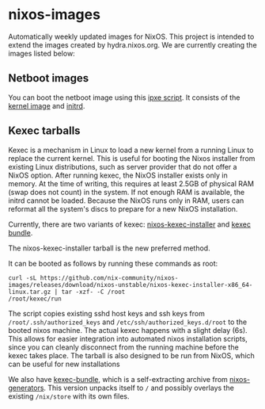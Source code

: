 # nixos-images

Automatically weekly updated images for NixOS. This project is intended to extend the images created by hydra.nixos.org.
We are currently creating the images listed below:

## Netboot images

You can boot the netboot image using this [ipxe script](https://github.com/nix-community/nixos-images/releases/download/nixos-unstable/netboot-x86_64-linux.ipxe).
It consists of the [kernel image](https://github.com/nix-community/nixos-images/releases/download/nixos-unstable/bzImage-x86_64-linux) and [initrd](https://github.com/nix-community/nixos-images/releases/download/nixos-unstable/bzImage-x86_64-linux).

## Kexec tarballs

Kexec is a mechanism in Linux to load a new kernel from a running Linux to
replace the current kernel. This is useful for booting the Nixos installer from
existing Linux distributions, such as server provider that do not offer a NixOS
option. After running kexec, the NixOS installer exists only in memory. At the
time of writing, this requires at least 2.5GB of physical RAM (swap does not
count) in the system. If not enough RAM is available, the initrd cannot be
loaded. Because the NixOS runs only in RAM, users can reformat all the system's
discs to prepare for a new NixOS installation.

Currently, there are two variants of kexec: [nixos-kexec-installer](https://github.com/nix-community/nixos-images/releases/download/nixos-unstable/nixos-kexec-installer-x86_64-linux.tar.xz)
and [kexec bundle](https://github.com/nix-community/nixos-images/releases/download/nixos-unstable/kexec-bundle-x86_64-linux).

The nixos-kexec-installer tarball is the new preferred method.

It can be booted as follows by running these commands as root:

```
curl -sL https://github.com/nix-community/nixos-images/releases/download/nixos-unstable/nixos-kexec-installer-x86_64-linux.tar.gz | tar -xzf- -C /root
/root/kexec/run
```

The script copies existing sshd host keys and ssh keys from
`/root/.ssh/authorized_keys` and `/etc/ssh/authorized_keys.d/root` to the booted nixos machine. The actual kexec happens with a slight delay (6s).
This allows for easier integration into automated nixos installation scripts, since you can cleanly disconnect from the running machine before the kexec takes place.
The tarball is also designed to be run from NixOS, which can be useful for new installations

We also have [kexec-bundle](https://github.com/nix-community/nixos-images/releases/download/nixos-unstable/kexec-bundle-x86_64-linux),
which is a self-extracting archive from [nixos-generators](https://github.com/nix-community/nixos-generators). This version unpacks itself to `/` and possibly overlays the existing `/nix/store` with its own files.
